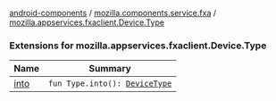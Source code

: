 [android-components](../../index.md) / [mozilla.components.service.fxa](../index.md) / [mozilla.appservices.fxaclient.Device.Type](./index.md)

### Extensions for mozilla.appservices.fxaclient.Device.Type

| Name | Summary |
|---|---|
| [into](into.md) | `fun Type.into(): `[`DeviceType`](../../mozilla.components.concept.sync/-device-type/index.md) |
